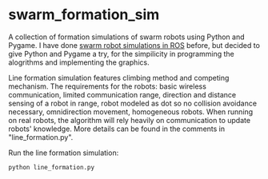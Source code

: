 # swarm_formation_sim
A collection of formation simulations of swarm robots using Python and Pygame. I have done [swarm robot simulations in ROS](https://github.com/yangliu28/swarm_robot_ros_sim.git) before, but decided to give Python and Pygame a try, for the simpilicity in programming the alogrithms and implementing the graphics.

Line formation simulation features climbing method and competing mechanism. The requirements for the robots: basic wireless communication, limited communication range, direction and distance sensing of a robot in range, robot modeled as dot so no collision avoidance necessary, omnidirection movement, homogeneous robots. When running on real robots, the algorithm will rely heavily on communication to update robots' knowledge. More details can be found in the comments in "line_formation.py".

Run the line formation simulation:

`python line_formation.py`

